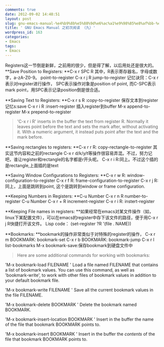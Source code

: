 ```yaml
---
comments: true
date: 2012-09-02 14:48:51
layout: post
slug: gnu-emacs-manual-%e4%b9%8b%e5%88%9d%e6%ac%a1%e9%98%85%e8%af%bb-%ef%bc%88%e4%b9%9d%ef%bc%89
title: ' GNU Emacs Manual 之初次阅读 （九）'
wordpress_id: 163
categories:
- Emacs
tags:
- Emacs
---
```


Registers这一节倒是新鲜，之前用的很少，但是得了解，以后用处还是很大的。
**Save Position to Registers:
**C-x r SPC R 其中，R表示寄存器名，字母或数字，a-zA-Z0-9。 point-to-register
C-x r j R jump-to-register
记忆诀窍：C-x r表示对register进行操作， SPC表示操作对象是position of point, 而C-SPC表示mark point，用SPC表示记录position倒是很合适。

**Saving Text to Registers:
**C-x r s R :copy-to-register 保存文本到register  记忆s:save
C-x r i R :insert-register 插入register到buffer
M-x append-to-register
M-x prepend-to-register




> 'C-x r i R' inserts in the buffer the text from register R.
Normally it leaves point before the text and sets the mark after,
without activating it.  With a numeric argument, it instead puts point
after the text and the mark before.





**Saving rectangles to registers:
**C-x r r R: copy-rectangle-to-register 其实这节内容和之前的rectangle C-x r d/k/y/t等操作很容易弄混。不过，努力记吧，谁让register和rectangle的名字都是r开头呢。
C-x r i R:同上。不过这个插的是rectangle,上面插的是text

**Saving Window Configurations to Registers:
**C-x r w R: window-configuration-to-register
C-x r f R: frame-configuration-to-register
C-x r j R:同上，上面是跳转到point, 这个是跳转到window or frame configuration.

**Keeping Numbers in Registers:
**C-u Number C-x r n R number-to-register
C-u Number C-x r + R increment-register
C-x r i R: instert-register

**Keeping File names in registers:
**如果经常在emacs对某文件操作（如，linux下某配置文件），可以在emacs的register中存下该文件的路径，便于用C-x r j R快捷打开该文件。
Lisp code：
(set-register ?R '(file . NAME))

**Bookmarks:
**bookmark的操作非常类似于对特殊的register的操作，
C-x r m BOOKMARK: bookmark-set
C-x r b BOOKMARK: bookmark-jump
C-x r l list-bookmarks
M-x bookmark-save:保存bookmark到硬盘文件中

 



>  Here are some additional commands for working with bookmarks:

'M-x bookmark-load  FILENAME '
     Load a file named FILENAME that contains a list of bookmark
     values.  You can use this command, as well as 'bookmark-write', to
     work with other files of bookmark values in addition to your
     default bookmark file.

'M-x bookmark-write  FILENAME '
     Save all the current bookmark values in the file FILENAME.

'M-x bookmark-delete  BOOKMARK '
     Delete the bookmark named BOOKMARK.

'M-x bookmark-insert-location  BOOKMARK '
     Insert in the buffer the name of the file that bookmark BOOKMARK
     points to.

'M-x bookmark-insert  BOOKMARK '
     Insert in the buffer the _contents_ of the file that bookmark
     BOOKMARK points to.





